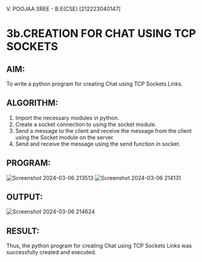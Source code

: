 V. POOJAA SREE - B.E(CSE) [212223040147]
# 3b.CREATION FOR CHAT USING TCP SOCKETS
## AIM:
To write a python program for creating Chat using TCP Sockets Links.
## ALGORITHM:
1. Import the necessary modules in python.
2. Create a socket connection to using the socket module.
3. Send a message to the client and receive the message from the client using the Socket module on the server.
4. Send and receive the message using the send function in socket.
## PROGRAM:
![Screenshot 2024-03-06 213513](https://github.com/VPOOJAASREE/3b_CHAT_USING_TCP_SOCKETS/assets/155145525/5e55e342-b34f-41d9-8eb3-5ca6b91c2654)
![Screenshot 2024-03-06 214131](https://github.com/VPOOJAASREE/3b_CHAT_USING_TCP_SOCKETS/assets/155145525/c9bd003f-62e9-459f-aefa-ff92e2e98860)
## OUTPUT:
![Screenshot 2024-03-06 214624](https://github.com/VPOOJAASREE/3b_CHAT_USING_TCP_SOCKETS/assets/155145525/2f25fa0b-d219-4c48-950a-6abb693e8896)

## RESULT:
Thus, the python program for creating Chat using TCP Sockets Links was successfully 
created and executed.

